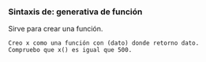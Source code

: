 ### Sintaxis de: generativa de función

Sirve para crear una función.

```calo
Creo x como una función con (dato) donde retorno dato.
Compruebo que x() es igual que 500.
```